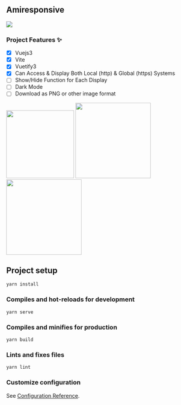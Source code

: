 
## Amiresponsive
<img src="https://github.com/ViktorLuna/vue3-amiresponsive/assets/150304387/ae6485fe-9af6-453e-845b-6c30c2700f3b"/>

### Project Features ✨

- [x] Vuejs3
- [x] Vite
- [x] Vuetify3
- [x] Can Access & Display Both Local (http) & Global (https) Systems
- [ ] Show/Hide Function for Each Display
- [ ] Dark Mode
- [ ] Download as PNG or other image format

<div center>
<img src="https://external-content.duckduckgo.com/iu/?u=https%3A%2F%2Flogospng.org%2Fdownload%2Fvue.js%2Fvue-js-2048.png&f=1&nofb=1&ipt=680d479655f4fd80c9893dd39a3d12415e5f35edff3ff9edf38a7b680240797a&ipo=images" width="180"/>
<img src="https://vitejs.dev/logo-with-shadow.png" width="200"/>
<img src="https://pbs.twimg.com/media/Ei5n6vBWoAEy5gp.png" width="200" center/>
</div>

## Project setup
```
yarn install
```

### Compiles and hot-reloads for development
```
yarn serve
```

### Compiles and minifies for production
```
yarn build
```

### Lints and fixes files
```
yarn lint
```

### Customize configuration
See [Configuration Reference](https://cli.vuejs.org/config/).
